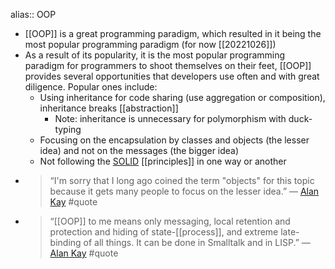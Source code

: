 alias:: OOP

- [[OOP]] is a great programming paradigm, which resulted in it being the most popular programming paradigm (for now [[20221026]])
- As a result of its popularity, it is the most popular programming paradigm for programmers to shoot themselves on their feet, [[OOP]] provides several opportunities that developers use often and with great diligence. Popular ones include:
	- Using inheritance for code sharing (use aggregation or composition), inheritance breaks [[abstraction]]
	  * Note: inheritance is unnecessary for polymorphism with duck-typing
	- Focusing on the encapsulation by classes and objects (the lesser idea) and not on the messages (the bigger idea)
	- Not following the [SOLID](https://en.wikipedia.org/wiki/SOLID) [[principles]] in one way or another
- > “I'm sorry that I long ago coined the term "objects" for this topic because it gets many people to focus on the
   lesser idea.” — [Alan Kay](http://wiki.c2.com/?AlanKayOnMessaging) #quote
- > “[[OOP]] to me means only messaging, local retention and protection and hiding of state-[[process]], and extreme late-binding of all things. It can be done in Smalltalk and in LISP.” — [Alan Kay](http://userpage.fu-berlin.de/~ram/pub/pub_jf47ht81Ht/doc_kay_oop_en) #quote